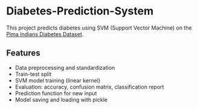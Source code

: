 # Diabetes-Prediction-System
This project predicts diabetes using SVM (Support Vector Machine) on the [Pima Indians Diabetes Dataset](https://www.kaggle.com/datasets/mathchi/diabetes-data-set?resource=download).
## Features
- Data preprocessing and standardization
- Train-test split
- SVM model training (linear kernel)
- Evaluation: accuracy, confusion matrix, classification report
- Prediction function for new input
- Model saving and loading with pickle
